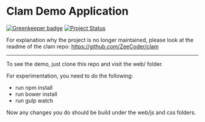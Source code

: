 # Clam Demo Application

[![Greenkeeper badge](https://badges.greenkeeper.io/ZeeCoder/clam-demo.svg)](https://greenkeeper.io/)
[![Project Status](http://stillmaintained.com/ZeeCoder/clam-demo.png)](http://stillmaintained.com/ZeeCoder/clam-demo)

For explanation why the project is no longer maintained, please look at the readme of the clam repo: https://github.com/ZeeCoder/clam

---

To see the demo, just clone this repo and visit the web/ folder.

For experimentation, you need to do the following:

- run npm install
- run bower install
- run gulp watch

Now any changes you do should be build under the web/js and css folders.
